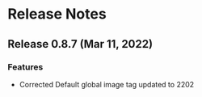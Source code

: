 # Release Notes
## Release 0.8.7 (Mar 11, 2022)
### Features ###
  - Corrected Default global image tag updated to 2202
